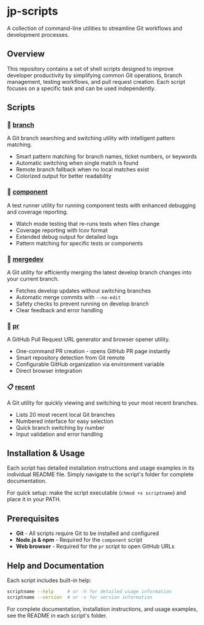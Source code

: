 # jp-scripts

A collection of command-line utilities to streamline Git workflows and development processes.

## Overview

This repository contains a set of shell scripts designed to improve developer productivity by simplifying common Git operations, branch management, testing workflows, and pull request creation. Each script focuses on a specific task and can be used independently.

## Scripts

### 🌿 [branch](./branch/)
A Git branch searching and switching utility with intelligent pattern matching.

- Smart pattern matching for branch names, ticket numbers, or keywords
- Automatic switching when single match is found
- Remote branch fallback when no local matches exist
- Colorized output for better readability

### 🧪 [component](./component/)
A test runner utility for running component tests with enhanced debugging and coverage reporting.

- Watch mode testing that re-runs tests when files change
- Coverage reporting with lcov format
- Extended debug output for detailed logs
- Pattern matching for specific tests or components

### 🔄 [mergedev](./mergedev/)
A Git utility for efficiently merging the latest develop branch changes into your current branch.

- Fetches develop updates without switching branches
- Automatic merge commits with `--no-edit`
- Safety checks to prevent running on develop branch
- Clear feedback and error handling

### 📝 [pr](./pr/)
A GitHub Pull Request URL generator and browser opener utility.

- One-command PR creation - opens GitHub PR page instantly
- Smart repository detection from Git remote
- Configurable GitHub organization via environment variable
- Direct browser integration

### 📋 [recent](./recent/)
A Git utility for quickly viewing and switching to your most recent branches.

- Lists 20 most recent local Git branches
- Numbered interface for easy selection
- Quick branch switching by number
- Input validation and error handling

## Installation & Usage

Each script has detailed installation instructions and usage examples in its individual README file. Simply navigate to the script's folder for complete documentation.

For quick setup: make the script executable (`chmod +x scriptname`) and place it in your PATH.

## Prerequisites

- **Git** - All scripts require Git to be installed and configured
- **Node.js & npm** - Required for the `component` script
- **Web browser** - Required for the `pr` script to open GitHub URLs

## Help and Documentation

Each script includes built-in help:
```bash
scriptname --help     # or -h for detailed usage information
scriptname --version  # or -v for version information
```

For complete documentation, installation instructions, and usage examples, see the README in each script's folder.
